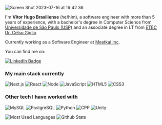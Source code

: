 
![Screen Shot 2023-07-16 at 16 42 36](https://github.com/vitor-hbr/vitor-hbr/assets/53880209/06b98f59-8333-4f24-a97b-40463c1fda2f)

 I'm  **Vitor Hugo Brasiliense** (he/him), a software engineer with more than 5 years of experience, with a bachelor's degree in Computer Science from [Universidade de São Paulo (USP)](https://www5.usp.br/) and an associate degree in I.T from [ETEC Dr. Celso Giglio](https://www.cps.sp.gov.br/etecs/etec-dr-celso-giglio/).

Currently working as a Software Engineer at [Meetkai Inc](https://meetkai.com/).

You can find me on:

[![LinkedIn Badge](https://img.shields.io/badge/-%2Fin%2Fvitor_hbr-blue?style=social&logo=Linkedin&logoColor=282a36&link=https://www.linkedin.com/in/vitor-hbr/)](https://www.linkedin.com/in/vitor-hbr/)

### My main stack currently
![Next.js](https://img.shields.io/badge/-Next.js-0d1117?style=for-the-badge&logo=next.js&logoColor=50fa7b)
![React](https://img.shields.io/badge/-React-0d1117?style=for-the-badge&logo=react&logoColor=50fa7b)
![Node](https://img.shields.io/badge/-Node.js-0d1117?style=for-the-badge&logo=node.js&logoColor=50fa7b)
![JavaScript](https://img.shields.io/badge/-JavaScript-0d1117?style=for-the-badge&logo=javascript&logoColor=50fa7b)
![HTML5](https://img.shields.io/badge/-HTML5-0d1117?style=for-the-badge&logo=html5&logoColor=50fa7b)
![CSS3](https://img.shields.io/badge/-CSS3-0d1117?style=for-the-badge&logo=css3&logoColor=50fa7b)

### Other tech I have worked with
![MySQL](https://img.shields.io/badge/-MySQL-0d1117?style=flat-square&logo=mysql&logoColor=f8f8f2)
![PostgreSQL](https://img.shields.io/badge/-PostgreSQL-0d1117?style=flat-square&logo=postgreSQL&logoColor=f8f8f2)
![Python](https://img.shields.io/badge/-Python-0d1117?style=flat-square&logo=python&logoColor=f8f8f2)
![CPP](https://img.shields.io/badge/-C++-0d1117?style=flat-square&logo=c%2B%2B&logoColor=f8f8f2)
![Unity](https://img.shields.io/badge/-Unity-0d1117?style=flat-square&logo=unity&logoColor=f8f8f2)

![Most Used Languages](https://github-readme-stats.vercel.app/api/top-langs/?username=vitor-hbr&theme=github_dark&layout=compact&hide_border=true&langs_count=8&exclude_repo=social-network-analysis,Virtual-Classroom,Throwers,covid-simulation) ![Github Stats](https://github-readme-stats.vercel.app/api?username=vitor-hbr&theme=github_dark&show_icons=true&layout=compact&hide_title=true&hide_rank=true&include_all_commits=true&hide_border=true&count_private=true&disable_animations=true)
